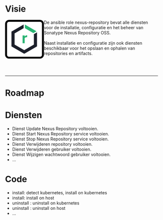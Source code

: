 # Visie


<img src="media/icon_nexus.png" align="left" height="128" width="128" />
De ansible role nexus-repository bevat alle diensten voor de installatie, configuratie en het beheer van Sonatype Nexus Repository OSS.<br/>
<br/>
Naast installatie en configuratie zijn ook diensten beschikbaar voor het opslaan en ophalen van repositories en artifacts.<br/>
<br/>
<br/>
<br/>


***



# Roadmap


# Diensten
- Dienst Update Nexus Repository voltooien.
- Dienst Start Nexus Repository service voltooien.
- Dienst Stop Nexus Repository service voltooien.
- Dienst Verwijderen repository voltooien.
- Dienst Verwijderen gebruiker voltooien.
- Dienst Wijzigen wachtwoord gebruiker voltooien.
- ...

# Code
- install: detect kubernetes, install on kubernetes
- install: install on host
- uninstall : uninstall on kubernetes
- uninstall : uninstall on host
- ...
